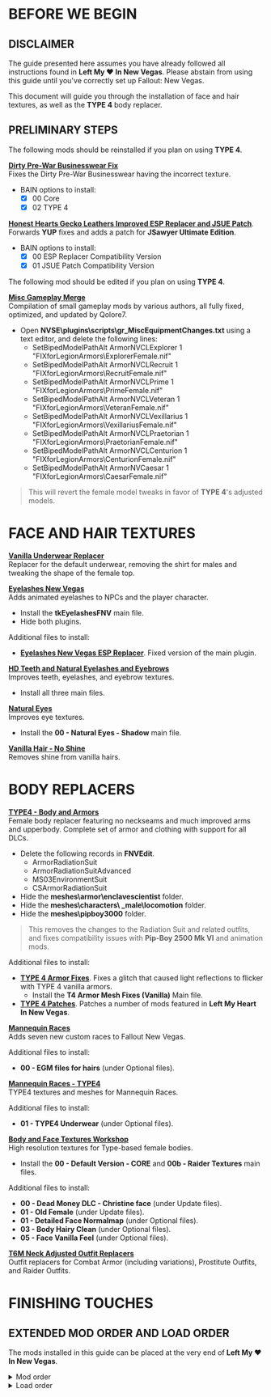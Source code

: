 # BEFORE WE BEGIN

## DISCLAIMER

The guide presented here assumes you have already followed all instructions found in **Left My ♥ In New Vegas**. Please abstain from using this guide until you've correctly set up Fallout: New Vegas.

This document will guide you through the installation of face and hair textures, as well as the **TYPE 4** body replacer.

## PRELIMINARY STEPS

The following mods should be reinstalled if you plan on using **TYPE 4**.

[**Dirty Pre-War Businesswear Fix**](https://github.com/Sigourn/iheartnewvegasrepository/blob/main/Dirty%20Pre-War%20Businesswear%20Fix%201.0.7z)  
Fixes the Dirty Pre-War Businesswear having the incorrect texture.
- BAIN options to install:
  - [X] 00 Core
  - [X] 02 TYPE 4

[**Honest Hearts Gecko Leathers Improved ESP Replacer and JSUE Patch**](https://github.com/Sigourn/iheartnewvegasrepository/blob/main/Honest%20Hearts%20Gecko%20Leathers%20Improved%20ESP%20Replacer%20and%20JSUE%20Patch.7z). Forwards **YUP** fixes and adds a patch for **JSawyer Ultimate Edition**.
- BAIN options to install:
  - [X] 00 ESP Replacer Compatibility Version
  - [X] 01 JSUE Patch Compatibility Version

The following mod should be edited if you plan on using **TYPE 4**.

[**Misc Gameplay Merge**](https://www.nexusmods.com/newvegas/mods/73921)  
Compilation of small gameplay mods by various authors, all fully fixed, optimized, and updated by Qolore7.
- Open **NVSE\plugins\scripts\gr_MiscEquipmentChanges.txt** using a text editor, and delete the following lines:
  - SetBipedModelPathAlt ArmorNVCLExplorer 1 "FIXforLegionArmors\ExplorerFemale.nif"
  - SetBipedModelPathAlt ArmorNVCLRecruit 1 "FIXforLegionArmors\RecruitFemale.nif"
  - SetBipedModelPathAlt ArmorNVCLPrime 1 "FIXforLegionArmors\PrimeFemale.nif"
  - SetBipedModelPathAlt ArmorNVCLVeteran 1 "FIXforLegionArmors\VeteranFemale.nif"
  - SetBipedModelPathAlt ArmorNVCLVexillarius 1 "FIXforLegionArmors\VexillariusFemale.nif"
  - SetBipedModelPathAlt ArmorNVCLPraetorian 1 "FIXforLegionArmors\PraetorianFemale.nif"
  - SetBipedModelPathAlt ArmorNVCLCenturion 1 "FIXforLegionArmors\CenturionFemale.nif"
  - SetBipedModelPathAlt ArmorNVCaesar 1 "FIXforLegionArmors\CaesarFemale.nif"

> This will revert the female model tweaks in favor of **TYPE 4**'s adjusted models.

# FACE AND HAIR TEXTURES

[**Vanilla Underwear Replacer**](https://www.nexusmods.com/newvegas/mods/64006)  
Replacer for the default underwear, removing the shirt for males and tweaking the shape of the female top.

[**Eyelashes New Vegas**](https://www.nexusmods.com/newvegas/mods/34790)  
Adds animated eyelashes to NPCs and the player character.
- Install the **tkEyelashesFNV** main file.
- Hide both plugins.

Additional files to install:
- [**Eyelashes New Vegas ESP Replacer**](https://github.com/Sigourn/iheartnewvegasrepository/blob/main/Eyelashes%20New%20Vegas%20ESP%20Replacer.7z). Fixed version of the main plugin.

[**HD Teeth and Natural Eyelashes and Eyebrows**](https://www.nexusmods.com/newvegas/mods/53695)  
Improves teeth, eyelashes, and eyebrow textures.
- Install all three main files.

[**Natural Eyes**](https://www.nexusmods.com/newvegas/mods/62811)  
Improves eye textures.
- Install the **00 - Natural Eyes - Shadow** main file.

[**Vanilla Hair - No Shine**](https://www.nexusmods.com/newvegas/mods/50285)  
Removes shine from vanilla hairs.

# BODY REPLACERS

[**TYPE4 - Body and Armors**](https://www.nexusmods.com/newvegas/mods/66903)  
Female body replacer featuring no neckseams and much improved arms and upperbody. Complete set of armor and clothing with support for all DLCs.
- Delete the following records in **FNVEdit**.
  - ArmorRadiationSuit
  - ArmorRadiationSuitAdvanced
  - MS03EnvironmentSuit
  - CSArmorRadiationSuit
- Hide the **meshes\armor\enclavescientist** folder.
- Hide the **meshes\characters\ _male\locomotion** folder.
- Hide the **meshes\pipboy3000** folder.

> This removes the changes to the Radiation Suit and related outfits, and fixes compatibility issues with **Pip-Boy 2500 Mk VI** and animation mods.

Additional files to install:
- [**TYPE 4 Armor Fixes**](https://www.nexusmods.com/newvegas/mods/73885). Fixes a glitch that caused light reflections to flicker with TYPE 4 vanilla armors.
  - Install the **T4 Armor Mesh Fixes (Vanilla)** Main file.
- [**TYPE 4 Patches**](https://github.com/Sigourn/iheartnewvegasrepository/blob/main/TYPE%204%20Patches.7z). Patches a number of mods featured in **Left My Heart In New Vegas**.

[**Mannequin Races**](https://www.nexusmods.com/newvegas/mods/62785)  
Adds seven new custom races to Fallout New Vegas.

Additional files to install:
- **00 - EGM files for hairs** (under Optional files).

[**Mannequin Races - TYPE4**](https://www.nexusmods.com/newvegas/mods/68994)  
TYPE4 textures and meshes for Mannequin Races.

Additional files to install:
- **01 - TYPE4 Underwear** (under Optional files).

[**Body and Face Textures Workshop**](https://www.nexusmods.com/newvegas/mods/55174)  
High resolution textures for Type-based female bodies.
- Install the **00 - Default Version - CORE** and **00b - Raider Textures** main files.

Additional files to install:
- **00 - Dead Money DLC - Christine face** (under Update files).
- **01 - Old Female** (under Update files).
- **01 - Detailed Face Normalmap** (under Optional files).
- **03 - Body Hairy Clean** (under Optional files).
- **05 - Face Vanilla Feel** (under Optional files).

[**T6M Neck Adjusted Outfit Replacers**](https://github.com/Sigourn/iheartnewvegasrepository/blob/main/T6M%20Neck%20Adjusted%20Outfit%20Replacers.7z)  
Outfit replacers for Combat Armor (including variations), Prostitute Outfits, and Raider Outfits.

# FINISHING TOUCHES

## EXTENDED MOD ORDER AND LOAD ORDER

The mods installed in this guide can be placed at the very end of **Left My ♥ In New Vegas**.

<details>
<summary>Mod order</summary>

```
Vanilla Underwear Replacer
Eyelashes New Vegas
Eyelashes New Vegas ESP Replacer
HD Teeth and Natural Eyelashes and Eyebrows
Vanilla Hair - No Shine
Natural Eyes
TYPE 4 - Body and Armors
TYPE 4 - Armor Fixes
TYPE 4 Patches
Mannequin Races
Mannequin Races - TYPE 4
T6M Neck Adjusted Outfit Replacers
Body and Face Textures Workshop
```
</details>

<details>
<summary>Load order</summary>

```
tkEyelashesFNV.esp
T4-plugin.esp
TYPE 4 YUP Patch.esp
TYPE 4 Dirty Pre-War Businesswear Fix.esp
TYPE 4 JSUE Patch.esp
TYPE 4 Eyelashes NV Patch.esp
ImprovedGeckoLeatherArmor.esp
ImprovedGeckoLeatherArmor JSUE Patch.esp
Mannequin Rce.esp
```
</details>
